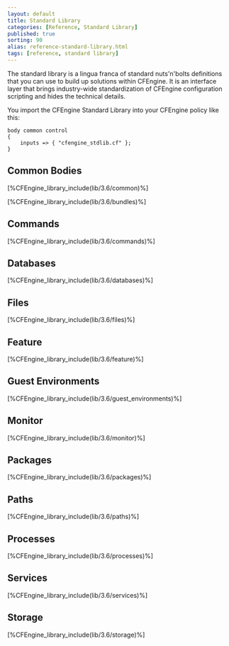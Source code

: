 ```yaml
---
layout: default
title: Standard Library
categories: [Reference, Standard Library]
published: true
sorting: 90
alias: reference-standard-library.html
tags: [reference, standard library]
---
```


The standard library is a lingua franca of standard nuts'n'bolts definitions 
that you can use to build up solutions within CFEngine. It is an interface 
layer that brings industry-wide standardization of CFEngine configuration 
scripting and hides the technical details.

You import the CFEngine Standard Library into your CFEngine policy like this:

```cf3
body common control
{
    inputs => { "cfengine_stdlib.cf" };
}
```

## Common Bodies

[%CFEngine_library_include(lib/3.6/common)%]

[%CFEngine_library_include(lib/3.6/bundles)%]

## Commands

[%CFEngine_library_include(lib/3.6/commands)%]

## Databases

[%CFEngine_library_include(lib/3.6/databases)%]

## Files

[%CFEngine_library_include(lib/3.6/files)%]

## Feature

[%CFEngine_library_include(lib/3.6/feature)%]

## Guest Environments

[%CFEngine_library_include(lib/3.6/guest_environments)%]

## Monitor

[%CFEngine_library_include(lib/3.6/monitor)%]

## Packages

[%CFEngine_library_include(lib/3.6/packages)%]

## Paths

[%CFEngine_library_include(lib/3.6/paths)%]

## Processes

[%CFEngine_library_include(lib/3.6/processes)%]

## Services

[%CFEngine_library_include(lib/3.6/services)%]

## Storage

[%CFEngine_library_include(lib/3.6/storage)%]
